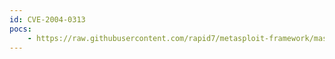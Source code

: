 ```yaml
---
id: CVE-2004-0313
pocs:
    - https://raw.githubusercontent.com/rapid7/metasploit-framework/master/modules/exploits/windows/http/psoproxy91_overflow.rb
---
```

